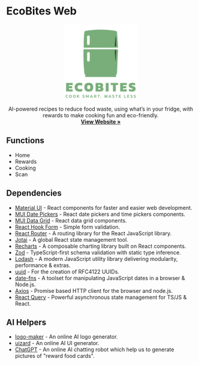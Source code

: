 # EcoBites Web

<p align="center">
  <a href="https://vivi2393142.github.io/ecoBites-web/">
    <img src="./src/assets/logo_full.svg" alt="Logo" width="200">
  </a>

  <p align="center">
   AI-powered recipes to reduce food waste, using what’s in your fridge, with rewards to make cooking fun and eco-friendly.
    <br />
    <a href="https://vivi2393142.github.io/ecoBites-web">
      <strong>View Website »</strong>
    </a>
    <br />
  </p>
</p>

## Functions

- Home
- Rewards
- Cooking
- Scan

## Dependencies

- [Material UI](https://material-ui.com/getting-started/supported-components/) - React components for faster and easier web development.
- [MUI Date Pickers](https://mui.com/x/react-tree-view/) - React date pickers and time pickers components.
- [MUI Data Grid](https://mui.com/x/react-data-grid/) - React data grid components.
- [React Hook Form](https://react-hook-form.com/get-started) - Simple form validation.
- [React Router](https://reactrouter.com/) - A routing library for the React JavaScript library.
- [Jotai](https://jotai.org/) - A global React state management tool.
- [Recharts](https://recharts.org/) - A composable charting library built on React components.
- [Zod](https://zod.dev/) - TypeScript-first schema validation with static type inference.
- [Lodash](https://lodash.com/docs/) - A modern JavaScript utility library delivering modularity, performance & extras.
- [uuid](https://www.npmjs.com/package/uuid) - For the creation of RFC4122 UUIDs.
- [date-fns](https://date-fns.org/) - A toolset for manipulating JavaScript dates in a browser & Node.js.
- [Axios](https://axios-http.com/) - Promise based HTTP client for the browser and node.js.
- [React Query](https://tanstack.com/query/latest) - Powerful asynchronous state management for TS/JS & React.

## AI Helpers

- [logo-maker](https://www.logoai.com/logo-maker) - An online AI logo generator.
- [uizard](https://app.uizard.io/) - An online AI UI generator.
- [ChatGPT](https://chatgpt.com/) - An online AI chatting robot which help us to generate pictures of "reward food cards".
